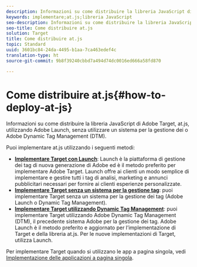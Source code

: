 ```yaml
---
description: Informazioni su come distribuire la libreria JavaScript di Adobe Target, at.js, utilizzando Adobe Launch, senza utilizzare un sistema per la gestione dei o Adobe Dynamic Tag Management (DTM).
keywords: implementare;at.js;libreria JavaScript
seo-description: Informazioni su come distribuire la libreria JavaScript di Adobe Target, at.js, utilizzando Adobe Launch, senza utilizzare un sistema per la gestione dei o Adobe Dynamic Tag Management (DTM).
seo-title: Come distribuire at.js
solution: Target
title: Come distribuire at.js
topic: Standard
uuid: 3601bc84-24da-4495-b1aa-7ca463edef4c
translation-type: ht
source-git-commit: 9b8f39240cbbd7a494d74dc0016ed666a58fd870

---
```



# Come distribuire at.js{#how-to-deploy-at-js}

Informazioni su come distribuire la libreria JavaScript di Adobe Target, at.js, utilizzando Adobe Launch, senza utilizzare un sistema per la gestione dei o Adobe Dynamic Tag Management (DTM).

Puoi implementare at.js utilizzando i seguenti metodi:

* **[Implementare Target con Launch](/help/c-implementing-target/c-implementing-target-for-client-side-web/how-to-deployatjs/cmp-implementing-target-using-adobe-launch.md)**: Launch è la piattaforma di gestione dei tag di nuova generazione di Adobe ed è il metodo preferito per implementare Adobe Target. Launch offre ai clienti un modo semplice di implementare e gestire tutti i tag di analisi, marketing e annunci pubblicitari necessari per fornire ai clienti esperienze personalizzate.
* **[Implementare Target senza un sistema per la gestione tag](/help/c-implementing-target/c-implementing-target-for-client-side-web/how-to-deployatjs/implementing-target-without-a-tag-manager.md)**: puoi implementare Target senza un sistema per la gestione dei tag (Adobe Launch o Dynamic Tag Management).
* **[Implementare Target utilizzando Dynamic Tag Management](/help/c-implementing-target/c-implementing-target-for-client-side-web/how-to-deployatjs/implementing-target-using-dynamic-tag-management.md)**: puoi implementare Target utilizzando Adobe Dynamic Tag Management (DTM), il precedente sistema Adobe per la gestione dei tag. Adobe Launch è il metodo preferito e aggiornato per l’implementazione di Target e della libreria at.js. Per le nuove implementazioni di Target, utilizza Launch.

Per implementare Target quando si utilizzano le app a pagina singola, vedi [Implementazione delle applicazioni a pagina singola](/help/c-implementing-target/c-implementing-target-for-client-side-web/how-to-deployatjs/target-atjs-single-page-application.md).